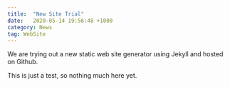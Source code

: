 ```yaml
---
title:  "New Site Trial"
date:   2020-05-14 19:56:48 +1000
category: News
tag: WebSite
---
```


We are trying out a new static web site generator using Jekyll and hosted on
Github.

This is just a test, so nothing much here yet.
